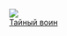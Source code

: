 ![](/books/fantasy_fight/Мария%20Васильевна%20Семёнова/Тайный%20воин.jpg)  
[Тайный воин](/books/fantasy_fight/Мария%20Васильевна%20Семёнова/Тайный%20воин)